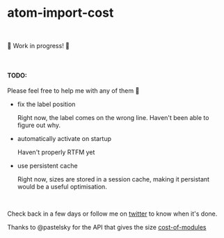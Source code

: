 # atom-import-cost

&nbsp;

🚧 Work in progress! 🚧

&nbsp;

#### TODO:

Please feel free to help me with any of them 🙈

- fix the label position

  Right now, the label comes on the wrong line. Haven't been able to figure out why.

- automatically activate on startup

  Haven't properly RTFM yet

- use persistent cache

  Right now, sizes are stored in a session cache, making it persistant would be a useful optimisation.

&nbsp;

Check back in a few days or follow me on [twitter](https://twitter.com/siddharthkp) to know when it's done.


Thanks to @pastelsky for the API that gives the size [cost-of-modules](cost-of-modules.herokuapp.com)
